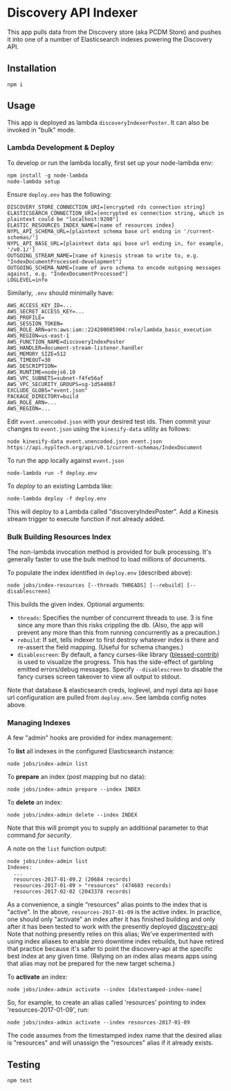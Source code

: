 # Discovery API Indexer

This app pulls data from the Discovery store (aka PCDM Store) and pushes it into one of a number of Elasticsearch indexes powering the Discovery API.

## Installation

```
npm i
```

## Usage

This app is deployed as lambda `discoveryIndexerPoster`. It can also be invoked in "bulk" mode.

### Lambda Development & Deploy

To develop or run the lambda locally, first set up your node-lambda env:

```
npm install -g node-lambda
node-lambda setup
```

Ensure `deploy.env` has the following:
```
DISCOVERY_STORE_CONNECTION_URI=[encrypted rds connection string]
ELASTICSEARCH_CONNECTION_URI=[encrypted es connection string, which in plaintext could be "localhost:9200"]
ELASTIC_RESOURCES_INDEX_NAME=[name of resources index]
NYPL_API_SCHEMA_URL=[plaintext schema base url ending in '/current-schemas/']
NYPL_API_BASE_URL=[plaintext data api base url ending in, for example, '/v0.1/']
OUTGOING_STREAM_NAME=[name of kinesis stream to write to, e.g. "IndexDocumentProcessed-development"]
OUTGOING_SCHEMA_NAME=[name of avro schema to encode outgoing messages against, e.g. "IndexDocumentProcessed"]
LOGLEVEL=info
```

Similarly, `.env` should minimally have:
```
AWS_ACCESS_KEY_ID=...
AWS_SECRET_ACCESS_KEY=...
AWS_PROFILE=
AWS_SESSION_TOKEN=
AWS_ROLE_ARN=arn:aws:iam::224280085904:role/lambda_basic_execution
AWS_REGION=us-east-1
AWS_FUNCTION_NAME=discoveryIndexPoster
AWS_HANDLER=document-stream-listener.handler
AWS_MEMORY_SIZE=512
AWS_TIMEOUT=30
AWS_DESCRIPTION=
AWS_RUNTIME=nodejs6.10
AWS_VPC_SUBNETS=subnet-f4fe56af
AWS_VPC_SECURITY_GROUPS=sg-1d544067
EXCLUDE_GLOBS="event.json"
PACKAGE_DIRECTORY=build
AWS_ROLE_ARN=...
AWS_REGION=...
```

Edit `event.unencoded.json` with your desired test ids. Then commit your changes to `event.json` using the `kinesify-data` utility as follows:

```
node kinesify-data event.unencoded.json event.json https://api.nypltech.org/api/v0.1/current-schemas/IndexDocument
```

To run the app locally against `event.json`

```
node-lambda run -f deploy.env
```

To *deploy* to an existing Lambda like:

```
node-lambda deploy -f deploy.env
```

This will deploy to a Lambda called "discoveryIndexPoster". Add a Kinesis stream trigger to execute function if not already added.

### Bulk Building Resources Index

The non-lambda invocation method is provided for bulk processing. It's generally faster to use the bulk method to load millions of documents.

To populate the index identified in `deploy.env` (described above):

`node jobs/index-resources [--threads THREADS] [--rebuild] [--disablescreen]`

This builds the given index. Optional arguments:
* `threads`: Specifies the number of concurrent threads to use. 3 is fine since any more than this risks crippling the db. (Also, the app will prevent any more than this from running concurrently as a precaution.)
* `rebuild`: If set, tells indexer to first destroy whatever index is there and re-assert the field mapping. (Useful for schema changes.)
* `disablescreen`: By default, a fancy curses-like library ([blessed-contrib](https://github.com/yaronn/blessed-contrib)) is used to visualize the progress. This has the side-effect of garbling emitted errors/debug messages. Specify `--disablescreen` to disable the fancy curses screen takeover to view all output to stdout.

Note that database & elasticsearch creds, loglevel, and nypl data api base url configuration are pulled from `deploy.env`. See lambda config notes above.

### Managing Indexes

A few "admin" hooks are provided for index management:

To **list** all indexes in the configured Elasticsearch instance:

`node jobs/index-admin list`

To **prepare** an index (post mapping but no data):

`node jobs/index-admin prepare --index INDEX`

To **delete** an index:

`node jobs/index-admin delete --index INDEX`

Note that this will prompt you to supply an additional parameter to that command *for security*.

A note on the `list` function output:

```
node jobs/index-admin list
Indexes:
  ...
  resources-2017-01-09.2 (20684 records)
  resources-2017-01-09 > "resources" (474603 records)
  resources-2017-02-02 (2043378 records)
```

As a convenience, a single "resources" alias points to the index that is "active". In the above, `resources-2017-01-09` is the active index. In practice, one should only "activate" an index after it has finished building and only after it has been tested to work with the presently deployed [discovery-api](https://github.com/nypl-discovery/discovery-api) Note that nothing presently relies on this alias; We've experimented with using index aliases to enable zero downtime index rebuilds, but have retired that practice because it's safer to point the discovery-api at the specific best index at any given time. (Relying on an index alias means apps using that alias may not be prepared for the new target schema.)

To **activate** an index:

`node jobs/index-admin activate --index [datestamped-index-name]`

So, for example, to create an alias called 'resources' pointing to index 'resources-2017-01-09', run:

`node jobs/index-admin activate --index resources-2017-01-09`

The code assumes from the timestamped index name that the desired alias is "resources" and will unassign the "resources" alias if it already exists.

## Testing

```
npm test
```

